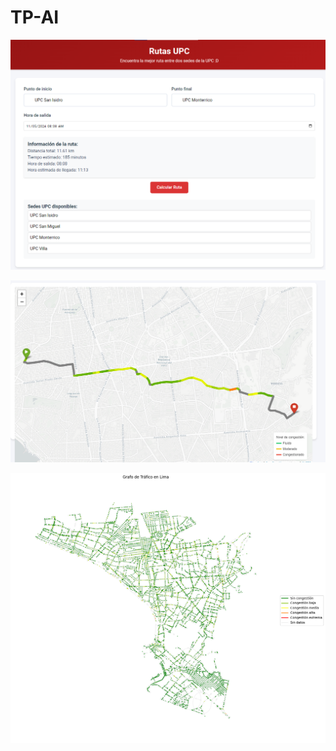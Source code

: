 # TP-AI

![Interfaz de Usuario](https://raw.githubusercontent.com/forestgump22/TP-AI/main/imgs/Interfaz%20de%20Usuario.png)

![Cálculo de Ruta](https://raw.githubusercontent.com/forestgump22/TP-AI/main/imgs/CalculoDeRuta.png)

![Congestión en Lima](https://raw.githubusercontent.com/forestgump22/TP-AI/main/imgs/congestionLima.png)
